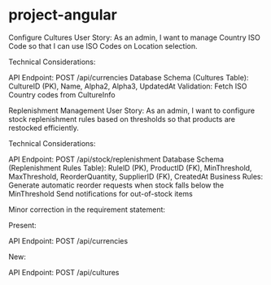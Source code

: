# project-angular


Configure Cultures
User Story:
As an admin, I want to manage Country ISO Code so that I can use ISO Codes on Location selection.

Technical Considerations:

API Endpoint: POST /api/currencies
Database Schema (Cultures Table):
CultureID (PK), Name, Alpha2, Alpha3, UpdatedAt
Validation:
Fetch ISO Country codes from CultureInfo
 

Replenishment Management
User Story:
As an admin, I want to configure stock replenishment rules based on thresholds so that products are restocked efficiently.

Technical Considerations:

API Endpoint: POST /api/stock/replenishment
Database Schema (Replenishment Rules Table):
RuleID (PK), ProductID (FK), MinThreshold, MaxThreshold, ReorderQuantity, SupplierID (FK), CreatedAt
Business Rules:
Generate automatic reorder requests when stock falls below the MinThreshold
Send notifications for out-of-stock items











Minor correction in the requirement statement:

Present:

API Endpoint: POST /api/currencies

 

New:

API Endpoint: POST /api/cultures
